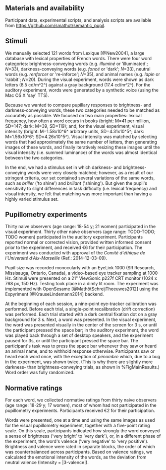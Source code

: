 ## Materials and availability

Participant data, experimental scripts, and analysis scripts are available from <https://github.com/smathot/semantic_pupil>.

## Stimuli

We manually selected 121 words from Lexique [@New2004], a large database with lexical properties of French words. There were four word categories: brightness-conveying words (e.g. *illuminé* or 'illuminated'; *N*=33), darkness-conveying words (e.g. *foncé* or 'dark'; *N*=33), neutral words (e.g. *renforcer* or 're-inforce'; *N*=35), and animal names (e.g. *lapin* or 'rabbit'; *N*=20). During the visual experiment, words were shown as dark letters (8.5 cd/m^2^) against a gray background (17.4 cd/m^2^). For the auditory experiment, words were generated by a synthetic voice (using the Mac OS X 'say' TTS).

Because we wanted to compare pupillary responses to brightness- and darkness-conveying words, these two categories needed to be matched as accurately as possible. We focused on two main properties: lexical frequency, how often a word occurs in books (bright: M=41 per million, SD=147; dark: M=39, SD=119); and, for the visual experiment, visual intensity (bright: M=1.58x10^6^ arbitrary units, SD=4.31x10^5^; dark: M=1.56x10^6^, SD=4.26x10^5^). Visual intensity was matched by selecting words that had approximately the same number of letters, then generating images of these words, and finally iteratively resizing these images until the visual intensity (i.e. summed luminance) of the words was almost identical between the two categories.

In the end, we had a stimulus set in which darkness- and brightness-conveying words were very closely matched; however, as a result of our stringent criteria, our set contained several variations of the same words, such as *briller* ('to shine') and *brillant* ('shining'). But given the pupil's sensitivity to slight differences in task difficulty (i.e. lexical frequency) and visual intensity, we felt that matching was more important than having a highly varied stimulus set.

## Pupillometry experiments

Thirty naive observers (age range: 18-54 y; 21 women) participated in the visual experiment. Thirty other naive observers (age range: TODO-TODO; TODO women) participated in the auditory experiment. Participants reported normal or corrected vision, provided written informed consent prior to the experiment, and received €6 for their participation. The experiment was conducted with approval of the *Comité d'éthique de l'Université d'Aix-Marseille* (Ref.: 2014-12-03-09).

Pupil size was recorded monocularly with an EyeLink 1000 (SR Research, Missisauga, Ontario, Canada), a video-based eye tracker sampling at 1000 Hz. Stimuli were presented on a 21" ViewSonic p227f CRT monitor (1024 x 768 px, 150 Hz). Testing took place in a dimly lit room. The experiment was implemented with OpenSesame [@MathôtSchreijTheeuwes2012] using the Expyriment [@KrauseLindemann2014] backend.

At the beginning of each session, a nine-point eye-tracker calibration was performed. Before each trial, a single-point recalibration (drift correction) was performed. Each trial started with a dark central fixation dot on a gray background for 3 s. Next, a word was presented. In the visual experiment, the word was presented visually in the center of the screen for 3 s, or until the participant pressed the space bar; in the auditory experiment, the word was played back through a set of desktop speakers, and the experiment paused for 3s, or until the participant pressed the space bar. The participant's task was to press the space bar whenever they saw or heard an animal name, and to withhold response otherwise. Participants saw or heard each word once, with the exception of *pénombre* which, due to a bug in the experiment, was shown twice. (This is why there are slightly more darkness- than brightness-conveying trials, as shown in %FigMainResults.) Word order was fully randomized.

## Normative ratings

For each word, we collected normative ratings from thirty naive observers (age range: 18-29 y; 17 women), most of whom had not participated in the pupillometry experiments. Participants received €2 for their participation.

Words were presented, one at a time and using the same images as used for the visual pupillometry experiment, together with a five-point rating scale. On this scale, participants indicated how strongly the word conveyed a sense of brightness ('very bright' to 'very dark'), or, in a different phase of the experiment, the word's valence ('very negative' to 'very positive'). Brightness and valence were rated in separate blocks, the order of which was counterbalanced across participants. Based on valence ratings, we calculated the emotional intensity of the words, as the deviation from neutral valence (Intensity = |3-valence|).
